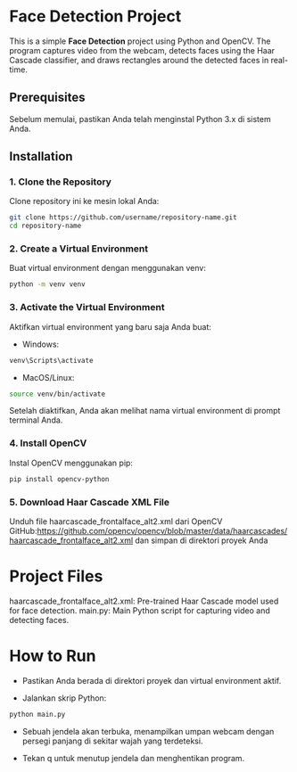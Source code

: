 # Face Detection Project

This is a simple **Face Detection** project using Python and OpenCV. The program captures video from the webcam, detects faces using the Haar Cascade classifier, and draws rectangles around the detected faces in real-time.

## Prerequisites

Sebelum memulai, pastikan Anda telah menginstal Python 3.x di sistem Anda.

## Installation

### 1. Clone the Repository

Clone repository ini ke mesin lokal Anda:
```bash
git clone https://github.com/username/repository-name.git
cd repository-name
```
### 2. Create a Virtual Environment

Buat virtual environment dengan menggunakan venv:

```bash
python -m venv venv
```

### 3. Activate the Virtual Environment

Aktifkan virtual environment yang baru saja Anda buat:

- Windows:

```powershell
venv\Scripts\activate
```

- MacOS/Linux: 
```bash
source venv/bin/activate
```

Setelah diaktifkan, Anda akan melihat nama virtual environment di prompt terminal Anda.

### 4. Install OpenCV

Instal OpenCV menggunakan pip:

```bash
pip install opencv-python
```

### 5. Download Haar Cascade XML File

Unduh file haarcascade_frontalface_alt2.xml dari OpenCV GitHub:https://github.com/opencv/opencv/blob/master/data/haarcascades/haarcascade_frontalface_alt2.xml dan simpan di direktori proyek Anda


# Project Files

haarcascade_frontalface_alt2.xml: Pre-trained Haar Cascade model used for face detection.
main.py: Main Python script for capturing video and detecting faces.

# How to Run
- Pastikan Anda berada di direktori proyek dan virtual environment aktif.

- Jalankan skrip Python:

```bash
python main.py
```
- Sebuah jendela akan terbuka, menampilkan umpan webcam dengan persegi panjang di sekitar wajah yang terdeteksi.

- Tekan q untuk menutup jendela dan menghentikan program.